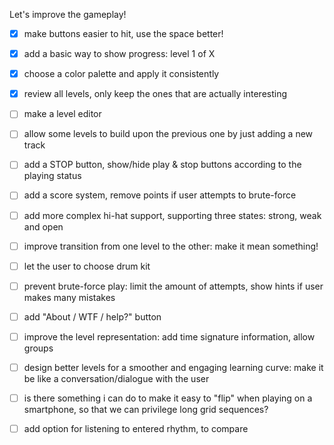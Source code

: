 Let's improve the gameplay!

- [x] make buttons easier to hit, use the space better!

- [x] add a basic way to show progress: level 1 of X

- [x] choose a color palette and apply it consistently

- [x] review all levels, only keep the ones that are actually interesting

- [ ] make a level editor

- [ ] allow some levels to build upon the previous one by just adding a new track

- [ ] add a STOP button, show/hide play & stop buttons according to the playing status

- [ ] add a score system, remove points if user attempts to brute-force

- [ ] add more complex hi-hat support, supporting three states: strong, weak and open

- [ ] improve transition from one level to the other: make it mean something!

- [ ] let the user to choose drum kit

- [ ] prevent brute-force play: limit the amount of attempts, show hints if user makes many mistakes

- [ ] add "About / WTF / help?" button

- [ ] improve the level representation: add time signature information, allow groups

- [ ] design better levels for a smoother and engaging learning curve:
      make it be like a conversation/dialogue with the user

- [ ] is there something i can do to make it easy to "flip" when playing on a smartphone,
      so that we can privilege long grid sequences?

- [ ] add option for listening to entered rhythm, to compare
